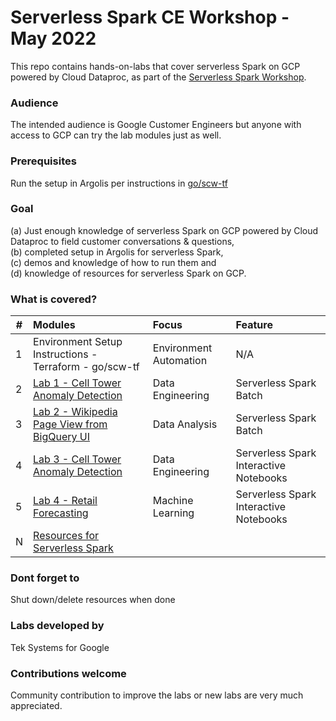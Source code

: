 # Serverless Spark CE Workshop - May 2022

This repo contains hands-on-labs that cover serverless Spark on GCP powered by Cloud Dataproc, as part of the [Serverless Spark Workshop](go/spark-ce-workshop).

### Audience
The intended audience is Google Customer Engineers but anyone with access to GCP can try the lab modules just as well.

### Prerequisites
Run the setup in Argolis per instructions in [go/scw-tf](go/scw-tf)

### Goal
(a) Just enough knowledge of serverless Spark on GCP powered by Cloud Dataproc to field customer conversations & questions, <br>(b) completed setup in Argolis for serverless Spark,<br> (c) demos and knowledge of how to run them and <br>(d) knowledge of resources for serverless Spark on GCP.

### What is covered?
| # | Modules | Focus | Feature |
| -- | :--- | :-- | :-- |
| 1 | Environment Setup Instructions - Terraform - go/scw-tf | Environment Automation | N/A |
| 2 | [Lab 1 - Cell Tower Anomaly Detection](lab-01/README.md) | Data Engineering | Serverless Spark Batch |
| 3 | [Lab 2 - Wikipedia Page View from BigQuery UI]() | Data Analysis | Serverless Spark Batch |
| 4 | [Lab 3 - Cell Tower Anomaly Detection]() | Data Engineering | Serverless Spark Interactive Notebooks  |
| 5 | [Lab 4 - Retail Forecasting]() | Machine Learning | Serverless Spark Interactive Notebooks  |
| N | [Resources for Serverless Spark](https://spark.apache.org/docs/latest/) |

### Dont forget to 
Shut down/delete resources when done

### Labs developed by
Tek Systems for Google

### Contributions welcome

Community contribution to improve the labs or new labs are very much appreciated.
